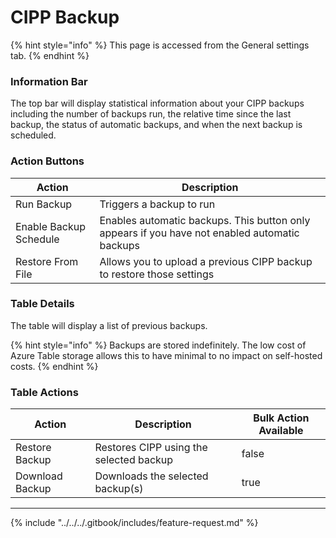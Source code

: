 # CIPP Backup

{% hint style="info" %}
This page is accessed from the General settings tab.
{% endhint %}

### Information Bar

The top bar will display statistical information about your CIPP backups including the number of backups run, the relative time since the last backup, the status of automatic backups, and when the next backup is scheduled.

### Action Buttons

| Action                 | Description                                                                                   |
| ---------------------- | --------------------------------------------------------------------------------------------- |
| Run Backup             | Triggers a backup to run                                                                      |
| Enable Backup Schedule | Enables automatic backups. This button only appears if you have not enabled automatic backups |
| Restore From File      | Allows you to upload a previous CIPP backup to restore those settings                         |

### Table Details

The table will display a list of previous backups.

{% hint style="info" %}
Backups are stored indefinitely. The low cost of Azure Table storage allows this to have minimal to no impact on self-hosted costs.
{% endhint %}

### Table Actions

<table><thead><tr><th>Action</th><th>Description</th><th data-type="checkbox">Bulk Action Available</th></tr></thead><tbody><tr><td>Restore Backup</td><td>Restores CIPP using the selected backup</td><td>false</td></tr><tr><td>Download Backup</td><td>Downloads the selected backup(s)</td><td>true</td></tr></tbody></table>

***

{% include "../../../.gitbook/includes/feature-request.md" %}
